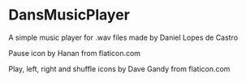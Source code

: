 # DansMusicPlayer
A simple music player for .wav files made by Daniel Lopes de Castro

Pause icon by Hanan from flaticon.com

Play, left, right and shuffle icons by Dave Gandy from flaticon.com
